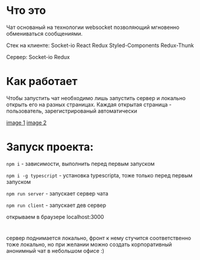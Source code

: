 # Что это

Чат основаный на технологии websocket позволяющий мгновенно обмениваться сообщениями. 

Стек на клиенте: Socket-io React Redux Styled-Components Redux-Thunk

Сервер: Socket-io Redux

# Как работает

Чтобы запустить чат необходимо лишь запустить сервер и локально открыть его на разных страницах. Каждая открытая страница - пользователь, зарегистрированый автоматически

[image 1](https://raw.githubusercontent.com/igorurr/test777/master/screens/1.png)
[image 2](https://raw.githubusercontent.com/igorurr/test777/master/screens/2.png)

# Запуск проекта:

``` npm i ``` - зависимости, выполнить перед первым запуском

``` npm i -g typescript ``` - установка typescripta, тоже только перед первым запуском

``` npm run server ``` - запускает сервер чата

``` npm run client ``` - запускает дев сервер

открываем в браузере localhost:3000


# 

сервер поднимается локально, фронт к нему стучится соответственно тоже локально, но при желании можно создать корпоративный анонимный чат в небольшом офисе :) 
